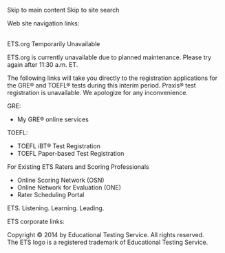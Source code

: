 Skip to main content Skip to site search

Web site navigation links:

   
ETS.org Temporarily Unavailable

ETS.org is currently unavailable due to planned maintenance. Please try again after 11:30 a.m. ET.

The following links will take you directly to the registration applications for the GRE® and TOEFL® tests during this interim period. Praxis® test registration is unavailable. We apologize for any inconvenience.

GRE:

*   My GRE® online services

TOEFL:

*   TOEFL iBT® Test Registration
*   TOEFL Paper-based Test Registration

For Existing ETS Raters and Scoring Professionals

*   Online Scoring Network (OSN)
*   Online Network for Evaluation (ONE)
*   Rater Scheduling Portal

ETS. Listening. Learning. Leading.

ETS corporate links:

Copyright © 2014 by Educational Testing Service. All rights reserved.  
The ETS logo is a registered trademark of Educational Testing Service.